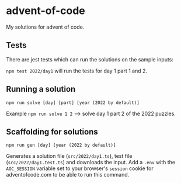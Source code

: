 # advent-of-code

My solutions for advent of code.

## Tests

There are jest tests which can run the solutions on the sample inputs:

`npm test 2022/day1` will run the tests for day 1 part 1 and 2.

## Running a solution

`npm run solve [day] [part] [year (2022 by default)]`

Example `npm run solve 1 2` --> solve day 1 part 2 of the 2022 puzzles.

## Scaffolding for solutions

`npm run gen [day] [year (2022 by default)]`

Generates a solution file (`src/2022/day1.ts`), test file (`src/2022/day1.test.ts`) and downloads the input. 
Add a `.env` with the `AOC_SESSION` variable set to your browser's `session` cookie for adventofcode.com to be able to run this command.
